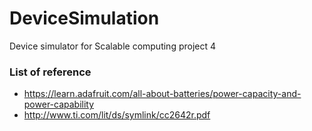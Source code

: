 # DeviceSimulation
Device simulator for Scalable computing  project 4
### List of reference
- https://learn.adafruit.com/all-about-batteries/power-capacity-and-power-capability
- http://www.ti.com/lit/ds/symlink/cc2642r.pdf
 
